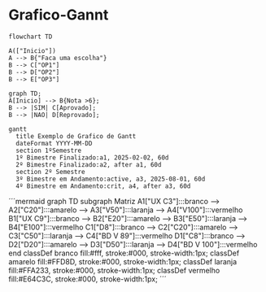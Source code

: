 # Grafico-Gannt
```mermaid
flowchart TD

A(["Inicio"])
A --> B{"Faca uma escolha"}
B --> C["OP1"]
B --> D["OP2"]
B --> E["OP3"]
```

```mermaid
graph TD;
A[Inicio] --> B{Nota >6};
B --> |SIM| C[Aprovado];
B --> |NAO| D[Reprovado];
```
```mermaid
gantt
  title Exemplo de Grafico de Gantt
  dateFormat YYYY-MM-DD
  section 1ºSemestre
  1º Bimestre Finalizado:a1, 2025-02-02, 60d
  2º Bimestre Finalizado:a2, after a1, 60d
  section 2º Semestre
  3º Bimestre em Andamento:active, a3, 2025-08-01, 60d
  4º Bimestre em Andamento:crit, a4, after a3, 60d
```

´´´mermaid
graph TD
   subgraph Matriz
A1["UX C3"]:::branco --> A2["C20"]:::amarelo --> A3["V50"]:::laranja --> A4["V100"]:::vermelho
B1["UX C9"]:::branco --> B2["E20"]:::amarelo --> B3["E50"]:::laranja --> B4["E100"]:::vermelho
C1["D8"]:::branco --> C2["C20"]:::amarelo --> C3["C50"]:::laranja --> C4["BD V 89"]:::vermelho
D1["C8"]:::branco --> D2["D20"]:::amarelo --> D3["D50"]:::laranja --> D4["BD V 100"]:::vermelho
  end
classDef branco fill:#fff, stroke:#000, stroke-width:1px;
classDef amarelo fill:#FFD8D, stroke:#000, stroke-width:1px;
classDef laranja fill:#FFA233, stroke:#000, stroke-width:1px;
classDef vermelho fill:#E64C3C, stroke:#000, stroke-width:1px;
´´´
